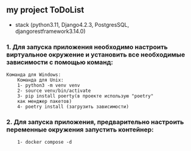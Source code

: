 ## my project ToDoList
* stack (python3.11, Django4.2.3, PostgresSQL, djangorestframework3.14.0)
### 1. Для запуска приложения необходимо настроить виртуальное окружение и установить все необходимые зависимости с помощью команд:
    Команда для Windows:
        Команда для Unix:
        1- python3 -m venv venv
        2- source venv/bin/activate 
        3- pip install poerty(в проекте использую "poetry"
        как менджер пакетов)
        4- poetry install (загрузить зависимости) 

    

### 2. Для запуска приложения, предварительно настроить переменные окружения запустить контейнер:
        1- docker compose -d 





